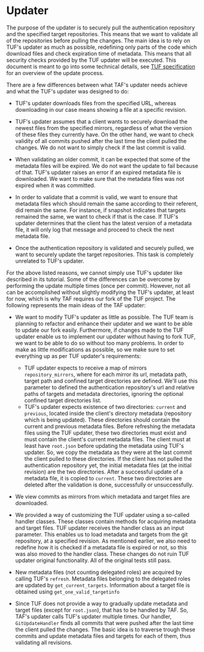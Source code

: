 # Updater

The purpose of the updater is to securely pull the authentication repository and the specified target repositories. This means that we want to validate all of the repositories before pulling the changes. The main idea is to rely on TUF's updater as much as possible, redefining only parts of the code which download files and check expiration time of metadata. This means that all security checks provided by the TUF updater will be executed. This document is meant to go into some technical details, see [TUF specification](tuf-specification.md) for an overview of the update process.

There are a few differences between what TAF's updater needs achieve and what the TUF's updater was designed to do:

- TUF's updater downloads files from the specified URL, whereas downloading in our case means showing a file at a specific revision.

- TUF's updater assumes that a client wants to securely download the newest files from the specified mirrors, regardless of what the version of these files they currently have. On the other hand, we want to check validity of all commits pushed after the last time the client pulled the changes. We do not want to simply check if the last commit is valid.
- When validating an older commit, it can be expected that some of the metadata files will be expired. We do not want the update to fail because of that. TUF's updater raises an error if an expired metadata file is downloaded. We want to make sure that the metadata files was not expired when it was committed.
- In order to validate that a commit is valid, we want to ensure that metadata files which should remain the same according to their referent, did remain the same. For instance, if snapshot indicates that targets remained the same, we want to check if that is the case. If TUF's updater determines that the client has the latest version of a metadata file, it will only log that message and proceed to check the next metadata file.
- Once the authentication repository is validated and securely pulled, we want to securely update the target repositories. This task is completely unrelated to TUF's updater.

For the above listed reasons, we cannot simply use TUF's updater like described in its tutorial. Some of the differences can be overcome by performing the update multiple times (once per commit). However, not all can be accomplished without slightly modifying the TUF's updater, at least for now, which is why TAF requires our fork of the TUF project. The following represents the main ideas of the TAF updater:

- We want to modify TUF's updater as little as possible. The TUF team is planning to refactor and enhance their updater and we want to be able to update our fork easily. Furthermore, if changes made to the TUF updater enable us to implement our updater without having to fork TUF, we want to be able to do so without too many problems. In order to make as little modifications as possible, so we make sure to set everything up as per TUF updater's requirements:

  - TUF updater expects to receive a map of mirrors `repository_mirrors`, where for each mirror its url, metadata path, target path and confined target directories are defined. We'll use this parameter to defined the authentication repository's url and relative paths of targets and metadata directories, ignoring the optional confined target directories list.
  - TUF's updater expects existence of two directories: `current` and `previous`, located inside the client's directory metadata (repository which is being updated). These directories should contain the current and previous metadata files. Before refreshing the metadata files using the TUF updater, these two directories must exist and must contain the client's current metadata files. The client must at least have `root.json` before updating the metadata using TUF's updater. So, we copy the metadata as they were at the last commit the client pulled to these directories. If the client has not pulled the authentication repository yet, the initial metadata files (at the initial revision) are the two directories. After a successful update of a metadata file, it is copied to `current`. These two directories are deleted after the validation is done, successfully or unsuccessfully.

- We view commits as mirrors from which metadata and target files are downloaded.

- We provided a way of customizing the TUF updater using a so-called handler classes. These classes contain methods for acquiring metadata and target files. TUF updater receives the handler class as an input parameter. This enables us to load metadata and targets from the git repository, at a specified revision. As mentioned earlier, we also need to redefine how it is checked if a metadata file is expired or not, so this was also moved to the handler class. These changes do not ruin TUF updater original functionality. All of the original tests still pass.

- New metadata files (not counting delegated roles) are acquired by calling TUF's `refresh`. Metadata files belonging to the delegated roles are updated by `get_current_targets`. Information about a target file is obtained using `get_one_valid_targetinfo`

- Since TUF does not provide a way to gradually update metadata and target files (except for `root.json`), that has to be handled by TAF. So, TAF's updater calls TUF's updater multiple times. Our handler, `GitUpdateHandler` finds all commits that were pushed after the last time the client pulled the changes. The basic idea is to traverse trough these commits and update metadata files and targets for each of them, thus validating all revisions.
